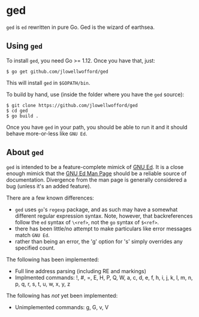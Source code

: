 # ged
`ged` is `ed` rewritten in pure Go.  Ged is the wizard of earthsea.

## Using `ged`

To install `ged`, you need Go >= 1.12.  Once you have that, just:

```console
$ go get github.com/jlowellwofford/ged
```

This will install `ged` in `$GOPATH/bin`.

To build by hand, use (inside the folder where you have the `ged` source):

```
$ git clone https://github.com/jlowellwofford/ged
$ cd ged
$ go build . 
```

Once you have `ged` in your path, you should be able to run it and it should behave more-or-less like `GNU Ed`.

## About `ged`

`ged` is intended to be a feature-complete mimick of [GNU Ed](https://www.gnu.org/software/ed//).  It is a close enough mimick that the [GNU Ed Man Page](https://www.gnu.org/software/ed/manual/ed_manual.html) should be a reliable source of documentation.  Divergence from the man page is generally considered a bug (unless it's an added feature).

There are a few known differences:

- `ged` uses `go`'s `regexp` package, and as such may have a somewhat different regular expression syntax.  Note, however, that backreferences follow the `ed` syntax of `\<ref>`, not the `go` syntax of `$<ref>`.
- there has been little/no attempt to make particulars like error messages match `GNU Ed`. 
- rather than being an error, the 'g' option for 's' simply overrides any specified count.

The following has been implemented:
- Full line address parsing (including RE and markings)
- Implmented commands: !, #, =, E, H, P, Q, W, a, c, d, e, f, h, i, j, k, l, m, n, p, q, r, s, t, u, w, x, y, z

The following has *not* yet been implemented:
- Unimplemented commands: g, G, v, V